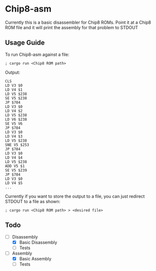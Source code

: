 # Chip8-asm

Currently this is a basic disassembler for Chip8 ROMs.
Point it at a Chip8 ROM file and it will print the assembly for that problem to STDOUT

## Usage Guide

To run Chip8-asm against a file:

`; cargo run <Chip8 ROM path>`

Output: 
```
CLS
LD V3 $0
LD V4 $1
LD V5 $238
SE V5 $238
JP $784
LD V3 $0
LD V4 $2
LD V5 $238
LD V6 $238
SE V5 V6
JP $784
LD V3 $0
LD V4 $3
LD V5 $238
SNE V5 $253
JP $784
LD V3 $0
LD V4 $4
LD V5 $238
ADD V5 $1
SE V5 $239
JP $784
LD V3 $0
LD V4 $5
...
```

Currently if you want to store the output to a file, you can just redirect STDOUT to a file as shown:

`; cargo run <Chip8 ROM path> > <desired file>`

## Todo
- [ ] Disassembly 
  - [x] Basic Disassembly 
  - [ ] Tests
- [ ] Assembly
  - [x] Basic Assembly 
  - [ ] Tests
